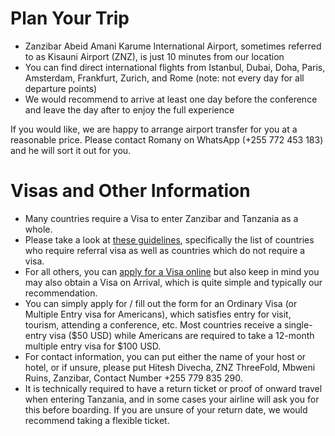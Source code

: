 # Plan Your Trip

- Zanzibar Abeid Amani Karume International Airport, sometimes referred to as Kisauni Airport (ZNZ), is just 10 minutes from our location
- You can find direct international flights from Istanbul, Dubai, Doha, Paris, Amsterdam, Frankfurt, Zurich, and Rome (note: not every day for all departure points)
- We would recommend to arrive at least one day before the conference and leave the day after to enjoy the full experience

If you would like, we are happy to arrange airport transfer for you at a reasonable price. Please contact Romany on WhatsApp (+255 772 453 183) and he will sort it out for you.

# Visas and Other Information

- Many countries require a Visa to enter Zanzibar and Tanzania as a whole.
- Please take a look at [these guidelines](https://visa.immigration.go.tz/guidelines), specifically the list of countries who require referral visa as well as countries which do not require a visa.
- For all others, you can [apply for a Visa online](https://visa.immigration.go.tz/) but also keep in mind you may also obtain a Visa on Arrival, which is quite simple and typically our recommendation.
- You can simply apply for / fill out the form for an Ordinary Visa (or Multiple Entry visa for Americans), which satisfies entry for visit, tourism, attending a conference, etc. Most countries receive a single-entry visa ($50 USD) while Americans are required to take a 12-month multiple entry visa for $100 USD.
- For contact information, you can put either the name of your host or hotel, or if unsure, please put Hitesh Divecha, ZNZ ThreeFold, Mbweni Ruins, Zanzibar, Contact Number +255 779 835 290.
- It is technically required to have a return ticket or proof of onward travel when entering Tanzania, and in some cases your airline will ask you for this before boarding. If you are unsure of your return date, we would recommend taking a flexible ticket.